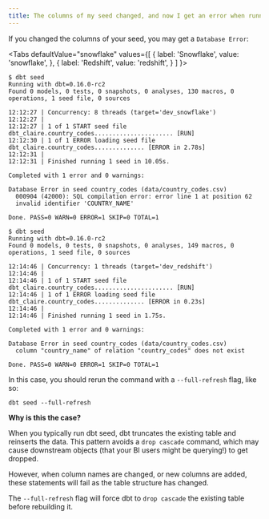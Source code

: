 ```yaml
---
title: The columns of my seed changed, and now I get an error when running the `seed` command, what should I do?
---
```

If you changed the columns of your seed, you may get a `Database Error`:

<Tabs
  defaultValue="snowflake"
  values={[
    { label: 'Snowflake', value: 'snowflake', },
    { label: 'Redshift', value: 'redshift', }
  ]
}>
<TabItem value="snowflake">

```
$ dbt seed
Running with dbt=0.16.0-rc2
Found 0 models, 0 tests, 0 snapshots, 0 analyses, 130 macros, 0 operations, 1 seed file, 0 sources

12:12:27 | Concurrency: 8 threads (target='dev_snowflake')
12:12:27 |
12:12:27 | 1 of 1 START seed file dbt_claire.country_codes...................... [RUN]
12:12:30 | 1 of 1 ERROR loading seed file dbt_claire.country_codes.............. [ERROR in 2.78s]
12:12:31 |
12:12:31 | Finished running 1 seed in 10.05s.

Completed with 1 error and 0 warnings:

Database Error in seed country_codes (data/country_codes.csv)
  000904 (42000): SQL compilation error: error line 1 at position 62
  invalid identifier 'COUNTRY_NAME'

Done. PASS=0 WARN=0 ERROR=1 SKIP=0 TOTAL=1

```

</TabItem>
<TabItem value="redshift">

```
$ dbt seed
Running with dbt=0.16.0-rc2
Found 0 models, 0 tests, 0 snapshots, 0 analyses, 149 macros, 0 operations, 1 seed file, 0 sources

12:14:46 | Concurrency: 1 threads (target='dev_redshift')
12:14:46 |
12:14:46 | 1 of 1 START seed file dbt_claire.country_codes...................... [RUN]
12:14:46 | 1 of 1 ERROR loading seed file dbt_claire.country_codes.............. [ERROR in 0.23s]
12:14:46 |
12:14:46 | Finished running 1 seed in 1.75s.

Completed with 1 error and 0 warnings:

Database Error in seed country_codes (data/country_codes.csv)
  column "country_name" of relation "country_codes" does not exist

Done. PASS=0 WARN=0 ERROR=1 SKIP=0 TOTAL=1
```

</TabItem>

</Tabs>

In this case, you should rerun the command with a `--full-refresh` flag, like so:
```
dbt seed --full-refresh
```

**Why is this the case?**

When you typically run dbt seed, dbt truncates the existing table and reinserts the data. This pattern avoids a `drop cascade` command, which may cause downstream objects (that your BI users might be querying!) to get dropped.

However, when column names are changed, or new columns are added, these statements will fail as the table structure has changed.

The `--full-refresh` flag will force dbt to `drop cascade` the existing table before rebuilding it.
